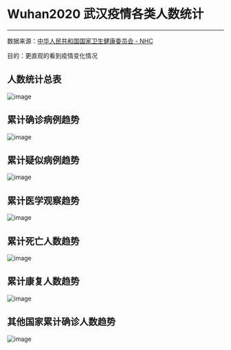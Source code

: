 # Wuhan2020  武汉疫情各类人数统计  
---
数据来源：[中华人民共和国国家卫生健康委员会 - NHC](http://www.nhc.gov.cn)

目的：更直观的看到疫情变化情况  

## 人数统计总表
![image](https://github.com/mai-lang-chai/Wuhan2020/blob/master/pic/excel.png)
## 累计确诊病例趋势
![image](https://github.com/mai-lang-chai/Wuhan2020/blob/master/pic/quezheng.png)
## 累计疑似病例趋势
![image](https://github.com/mai-lang-chai/Wuhan2020/blob/master/pic/yisi.png)
## 累计医学观察趋势
![image](https://github.com/mai-lang-chai/Wuhan2020/blob/master/pic/yixue.png)
## 累计死亡人数趋势
![image](https://github.com/mai-lang-chai/Wuhan2020/blob/master/pic/death.png)
## 累计康复人数趋势
![image](https://github.com/mai-lang-chai/Wuhan2020/blob/master/pic/kangfu.png)
## 其他国家累计确诊人数趋势
![image](https://github.com/mai-lang-chai/Wuhan2020/blob/master/pic/other.png)